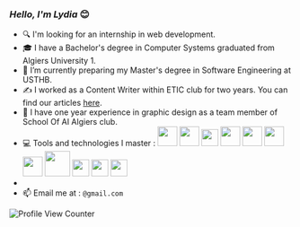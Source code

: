### _Hello, I'm Lydia_  😊
 


- 🔍 I'm looking for an internship in web development.
- 🎓 I have a Bachelor's degree in Computer Systems graduated from Algiers University 1.
- 🎯 I’m currently preparing my Master's degree in Software Engineering at USTHB.
- ✍️ I worked as a Content Writer within ETIC club for two years. You can find our articles [here](https://etic-club.medium.com/).
- 🎨 I have one year experience in graphic design as a team member of School Of AI Algiers club.
- 💻 Tools and technologies I master : <img src="https://user-images.githubusercontent.com/84692068/167932455-55c971c3-ff21-43b1-a705-15ead3702798.svg" width="35"> <img src="https://user-images.githubusercontent.com/84692068/167932468-dcd5c62c-bdec-4b71-b49e-46cf32ceb23f.svg" width="35"> <img src="https://user-images.githubusercontent.com/84692068/167932495-55122cfe-b688-4435-b601-fd792429e7ab.svg" width="30"> <img src="https://user-images.githubusercontent.com/84692068/167932505-df6691b4-495a-4326-aebe-a80c6680a3ca.svg" width="35">   <img src="https://user-images.githubusercontent.com/84692068/167932512-8dcfbbff-637b-4ae0-983f-d3c18e3be81c.svg" width="35">   <img src="https://user-images.githubusercontent.com/84692068/167939682-374ce034-d881-4f66-a529-670269277394.png" width="35">   <img src="https://user-images.githubusercontent.com/84692068/167941304-9be5392e-74a2-466a-ba25-c64a27ae4249.png" width="35">   <img src="https://user-images.githubusercontent.com/84692068/167940735-4d0724ee-a72b-4d38-bc6b-04e914efc684.png" width="45">   <img src="https://user-images.githubusercontent.com/84692068/167941605-6b65704c-b2d7-48c5-834c-234ff5a91537.png" width="30">   <img src="https://user-images.githubusercontent.com/84692068/167941873-9fb6a0ac-9df3-4c05-8287-fe2cd806c02a.png" width="30">   <img src="https://user-images.githubusercontent.com/84692068/167942182-d3a66466-6a02-42a6-9c7b-1e84b7f40c38.png" width="30"> 
- 
- 📫 Email me at : `@gmail.com`

![Profile View Counter](https://komarev.com/ghpvc/?username=dzprojects)
